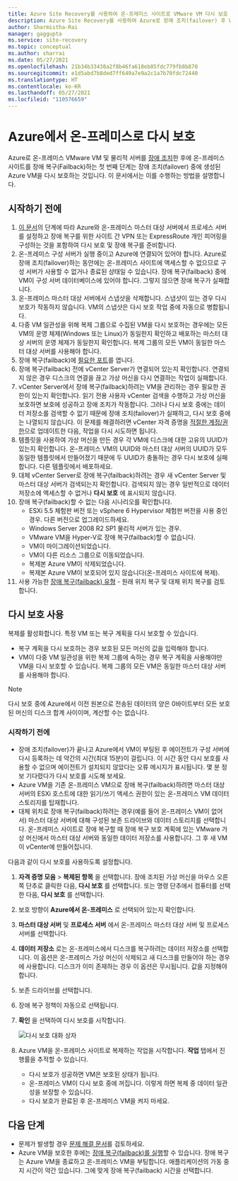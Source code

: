 ```yaml
---
title: Azure Site Recovery를 사용하여 온-프레미스 사이트로 VMware VM 다시 보호
description: Azure Site Recovery를 사용하여 Azure로 장애 조치(failover) 후 VMware VM을 다시 보호하는 방법을 알아봅니다.
author: Sharmistha-Rai
manager: gaggupta
ms.service: site-recovery
ms.topic: conceptual
ms.author: sharrai
ms.date: 05/27/2021
ms.openlocfilehash: 21b34b33438a2f8b46fa618eb85fdc779fb8b870
ms.sourcegitcommit: e1d5abd7b8ded7ff649a7e9a2c1a7b70fdc72440
ms.translationtype: HT
ms.contentlocale: ko-KR
ms.lasthandoff: 05/27/2021
ms.locfileid: "110576659"
---
```

# <a name="reprotect-from-azure-to-on-premises"></a>Azure에서 온-프레미스로 다시 보호

Azure로 온-프레미스 VMware VM 및 물리적 서버를 [장애 조치](site-recovery-failover.md)한 후에 온-프레미스 사이트를 장애 복구(Failback)하는 첫 번째 단계는 장애 조치(failover) 중에 생성된 Azure VM을 다시 보호하는 것입니다. 이 문서에서는 이를 수행하는 방법을 설명합니다. 

## <a name="before-you-begin"></a>시작하기 전에

1. [이 문서](vmware-azure-prepare-failback.md)의 단계에 따라 Azure와 온-프레미스 마스터 대상 서버에서 프로세스 서버를 설정하고 장애 복구를 위한 사이트 간 VPN 또는 ExpressRoute 개인 피어링을 구성하는 것을 포함하여 다시 보호 및 장애 복구를 준비합니다.
2. 온-프레미스 구성 서버가 실행 중이고 Azure에 연결되어 있어야 합니다. Azure로 장애 조치(failover)하는 동안에는 온-프레미스 사이트에 액세스할 수 없으므로 구성 서버가 사용할 수 없거나 종료된 상태일 수 있습니다. 장애 복구(failback) 중에 VM이 구성 서버 데이터베이스에 있어야 합니다. 그렇지 않으면 장애 복구가 실패합니다.
3. 온-프레미스 마스터 대상 서버에서 스냅샷을 삭제합니다. 스냅샷이 있는 경우 다시 보호가 작동하지 않습니다.  VM의 스냅샷은 다시 보호 작업 중에 자동으로 병합됩니다.
4. 다중 VM 일관성을 위해 복제 그룹으로 수집된 VM을 다시 보호하는 경우에는 모든 VM의 운영 체제(Windows 또는 Linux)가 동일한지 확인하고 배포하는 마스터 대상 서버의 운영 체제가 동일한지 확인합니다. 복제 그룹의 모든 VM이 동일한 마스터 대상 서버를 사용해야 합니다.
5. 장애 복구(failback)에 [필요한 포트](vmware-azure-prepare-failback.md#ports-for-reprotectionfailback)를 엽니다.
6. 장애 복구(failback) 전에 vCenter Server가 연결되어 있는지 확인합니다. 연결되지 않은 경우 디스크의 연결을 끊고 가상 머신을 다시 연결하는 작업이 실패합니다.
7. vCenter Server에서 장애 복구(failback)하려는 VM을 관리하는 경우 필요한 권한이 있는지 확인합니다. 읽기 전용 사용자 vCenter 검색을 수행하고 가상 머신을 보호하면 보호에 성공하고 장애 조치가 작동합니다. 그러나 다시 보호 중에는 데이터 저장소를 검색할 수 없기 때문에 장애 조치(failover)가 실패하고, 다시 보호 중에는 나열되지 않습니다. 이 문제를 해결하려면 vCenter 자격 증명을 [적절한 계정/권한](vmware-azure-tutorial-prepare-on-premises.md#prepare-an-account-for-automatic-discovery)으로 업데이트한 다음, 작업을 다시 시도하면 됩니다. 
8. 템플릿을 사용하여 가상 머신을 만든 경우 각 VM에 디스크에 대한 고유의 UUID가 있는지 확인합니다. 온-프레미스 VM의 UUID와 마스터 대상 서버의 UUID가 모두 동일한 템플릿에서 만들어졌기 때문에 두 UUID가 충돌하는 경우 다시 보호에 실패합니다. 다른 템플릿에서 배포하세요.
9. 대체 vCenter Server로 장애 복구(failback)하려는 경우 새 vCenter Server 및 마스터 대상 서버가 검색되는지 확인합니다. 검색되지 않는 경우 일반적으로 데이터 저장소에 액세스할 수 없거나 **다시 보호** 에 표시되지 않습니다.
10. 장애 복구(failback)할 수 없는 다음 시나리오를 확인합니다.
    - ESXi 5.5 체험판 버전 또는 vSphere 6 Hypervisor 체험판 버전을 사용 중인 경우. 다른 버전으로 업그레이드하세요.
    - Windows Server 2008 R2 SP1 물리적 서버가 있는 경우.
    - VMware VM을 Hyper-V로 장애 복구(failback)할 수 없습니다.
    - VM이 마이그레이션되었습니다.
    - VM이 다른 리소스 그룹으로 이동되었습니다.
    - 복제본 Azure VM이 삭제되었습니다.
    - 복제본 Azure VM이 보호되어 있지 않습니다(온-프레미스 사이트에 복제).
10. 사용 가능한 [장애 복구(failback) 유형](concepts-types-of-failback.md) - 원래 위치 복구 및 대체 위치 복구를 검토합니다.


## <a name="enable-reprotection"></a>다시 보호 사용

복제를 활성화합니다. 특정 VM 또는 복구 계획을 다시 보호할 수 있습니다.

- 복구 계획을 다시 보호하는 경우 보호된 모든 머신의 값을 입력해야 합니다.
- VM이 다중 VM 일관성을 위한 복제 그룹에 속하는 경우 복구 계획을 사용해야만 VM을 다시 보호할 수 있습니다. 복제 그룹의 모든 VM은 동일한 마스터 대상 서버를 사용해야 합니다.

>[!NOTE]
>다시 보호 중에 Azure에서 이전 원본으로 전송된 데이터의 양은 0바이트부터 모든 보호된 머신의 디스크 합계 사이이며, 계산할 수는 없습니다.

### <a name="before-you-start"></a>시작하기 전에

- 장애 조치(failover)가 끝나고 Azure에서 VM이 부팅된 후 에이전트가 구성 서버에 다시 등록하는 데 약간의 시간(최대 15분)이 걸립니다. 이 시간 동안 다시 보호를 사용할 수 없으며 에이전트가 설치되지 않았다는 오류 메시지가 표시됩니다. 몇 분 정보 기다렸다가 다시 보호를 시도해 보세요.
- Azure VM을 기존 온-프레미스 VM으로 장애 복구(failback)하려면 마스터 대상 서버의 ESXi 호스트에 대한 읽기/쓰기 액세스 권한이 있는 온-프레미스 VM 데이터 스토리지를 탑재합니다.
- 대체 위치로 장애 복구(failback)하려는 경우(예를 들어 온-프레미스 VM이 없어서) 마스터 대상 서버에 대해 구성된 보존 드라이브와 데이터 스토리지를 선택합니다. 온-프레미스 사이트로 장애 복구할 때 장애 복구 보호 계획에 있는 VMware 가상 머신에서 마스터 대상 서버와 동일한 데이터 저장소를 사용합니다. 그 후 새 VM이 vCenter에 만들어집니다.

다음과 같이 다시 보호를 사용하도록 설정합니다.

1. **자격 증명 모음** > **복제된 항목** 을 선택합니다. 장애 조치된 가상 머신을 마우스 오른쪽 단추로 클릭한 다음, **다시 보호** 를 선택합니다. 또는 명령 단추에서 컴퓨터를 선택한 다음, **다시 보호** 를 선택합니다.
2. 보호 방향이 **Azure에서 온-프레미스** 로 선택되어 있는지 확인합니다.
3. **마스터 대상 서버** 및 **프로세스 서버** 에서 온-프레미스 마스터 대상 서버 및 프로세스 서버를 선택합니다.  
4. **데이터 저장소** 로는 온-프레미스에서 디스크를 복구하려는 데이터 저장소를 선택합니다. 이 옵션은 온-프레미스 가상 머신이 삭제되고 새 디스크를 만들어야 하는 경우에 사용합니다. 디스크가 이미 존재하는 경우 이 옵션은 무시됩니다. 값을 지정해야 합니다.
5. 보존 드라이브를 선택합니다.
6. 장애 복구 정책이 자동으로 선택됩니다.
7. **확인** 을 선택하여 다시 보호를 시작합니다.

    ![다시 보호 대화 상자](./media/vmware-azure-reprotect/reprotectinputs.png)
    
8. Azure VM을 온-프레미스 사이트로 복제하는 작업을 시작합니다. **작업** 탭에서 진행률을 추적할 수 있습니다.
    - 다시 보호가 성공하면 VM은 보호된 상태가 됩니다.
    - 온-프레미스 VM이 다시 보호 중에 꺼집니다. 이렇게 하면 복제 중 데이터 일관성을 보장할 수 있습니다.
    - 다시 보호가 완료된 후 온-프레미스 VM을 켜지 마세요.
   

## <a name="next-steps"></a>다음 단계

- 문제가 발생할 경우 [문제 해결 문서](vmware-azure-troubleshoot-failback-reprotect.md)를 검토하세요.
- Azure VM을 보호한 후에는 [장애 복구(failback)를 실행](vmware-azure-failback.md)할 수 있습니다. 장애 복구는 Azure VM을 종료하고 온-프레미스 VM을 부팅합니다. 애플리케이션의 가동 중지 시간이 약간 있습니다. 그에 맞게 장애 복구(failback) 시간을 선택합니다.


